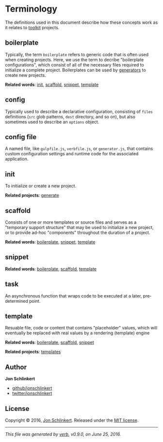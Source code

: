 # Terminology

The definitions used in this document describe how these concepts work as it relates to [toolkit](https://github.com/toolkit) projects.

## boilerplate

Typically, the term `boilerplate` refers to generic code that is often used when creating projects. Here, we use the term to decribe "boilerplate configurations", which consist of all of the necessary files required to initialize a complete project. Boilerplates can be used by [generators](#generator) to create new projects.

**Related words**: [init](#init), [scaffold](#scaffold), [snippet](#snippet), [template](#template)

## config

Typically used to describe a declarative configuration, consisting of `files` definitions (`src` glob patterns, `dest` directory, and so on), but also sometimes used to describe an `options` object.

## config file

A named file, like `gulpfile.js`, `verbfile.js`, or `generator.js`, that contains custom configuration settings and runtime code for the associated application.

## init

To initialize or create a new project.

**Related projects**: [generate](https://github.com/generate/generate)

## scaffold

Consists of one or more templates or source files and serves as a "temporary support structure" that may be used to initialize a new project, or to provide ad-hoc "components" throughout the duration of a project.

**Related words**: [boilerplate](#boilerplate), [snippet](#snippet), [template](#template)

## snippet

**Related words**: [boilerplate](#boilerplate), [scaffold](#scaffold), [template](#template)

## task

An asynchronous function that wraps code to be executed at a later, pre-determined point.

## template

Resuable file, code or content that contains "placeholder" values, which will eventually be replaced with real values by a rendering (template) engine

**Related words**: [boilerplate](#boilerplate), [scaffold](#scaffold), [snippet](#snippet)

**Related projects**: [templates](https://github.com/jonschlinkert/templates)

## Author

**Jon Schlinkert**

* [github/jonschlinkert](https://github.com/jonschlinkert)
* [twitter/jonschlinkert](http://twitter.com/jonschlinkert)

## License

Copyright © 2016, [Jon Schlinkert](https://github.com/jonschlinkert).
Released under the [MIT license](https://github.com/jonschlinkert/terminology/blob/master/LICENSE).

***

_This file was generated by [verb](https://github.com/verbose/verb), v0.9.0, on June 25, 2016._